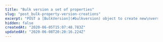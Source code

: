 ```yaml
---
title: "Bulk version a set of properties"
slug: "post_bulk-property-version-creations"
excerpt: "POST a [BulkVersion](#bulkversion) object to create new\nversions of a set of properties based on any previous version.\nThis operation launches an asynchronous process to increment\nversions. To check its progress,\nrun the [List bulk-versioned properties](https://papi-akamai.readme.io/reference/bulkproperty-version-creationsbulkcreateid#get_bulk-property-version-creations-bulkcreateid)\noperation, whose link is available in the `Location` header or\n`bulkCreateVersionLink` member of this operation's response.\nRun this operation only after\n[bulk searching](https://papi-akamai.readme.io/reference/bulkrules-search-requests#post_bulk-rules-search-requests) a set of properties you want\nto change, to prepare new versions to bulk patch. See\n[Bulk Search and Update](doc:learn-about-bulk)\nfor guidance on this feature."
hidden: false
createdAt: "2020-06-05T15:07:48.783Z"
updatedAt: "2020-06-08T20:20:16.224Z"
---
```

